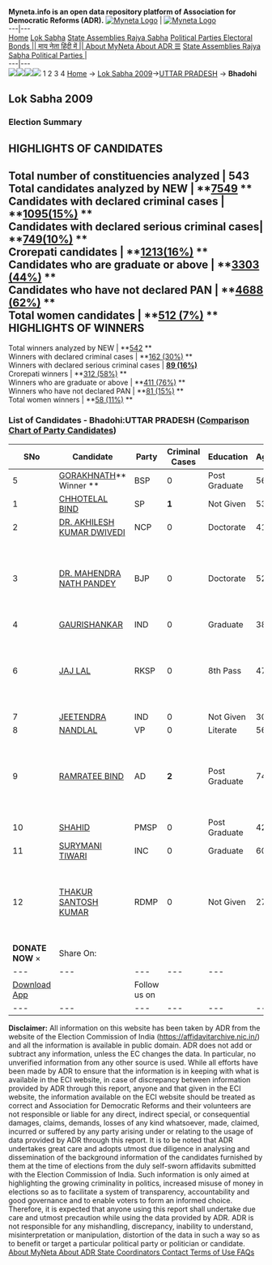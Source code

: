 **Myneta.info is an open data repository platform of Association for Democratic Reforms (ADR).**
[![Myneta Logo](https://www.myneta.info/lib/img/myneta-logo.png)](https://www.myneta.info/) | [![Myneta Logo](https://www.myneta.info/lib/img/adr-logo.png)](https://adrindia.org)  
---|---  
[Home](https://www.myneta.info/) [Lok Sabha](https://www.myneta.info/#ls "Lok Sabha") [ State Assemblies ](https://www.myneta.info/#sa "State Assemblies") [Rajya Sabha](https://www.myneta.info/#rs "Rajya Sabha") [Political Parties ](https://www.myneta.info/party "Political Parties") [ Electoral Bonds ](https://www.myneta.info/electoral_bonds "Electoral Bonds") [ || माय नेता हिंदी में || ](https://translate.google.co.in/translate?prev=hp&hl=en&js=y&u=www.myneta.info&sl=en&tl=hi&history_state0=) [ About MyNeta ](https://adrindia.org/content/about-myneta) [ About ADR ](https://adrindia.org/about-adr/who-we-are) [☰](javascript:void\(0\))
[ State Assemblies ](https://www.myneta.info/#sa "State Assemblies") [ Rajya Sabha ](https://www.myneta.info/#rs "Rajya Sabha") [ Political Parties ](https://www.myneta.info/party "Political Parties")
|   
---|---  
![](https://www.myneta.info/lib/img/banner/banner-1.png)![](https://www.myneta.info/lib/img/banner/banner-2.png)![](https://www.myneta.info/lib/img/banner/banner-3.png)![](https://www.myneta.info/lib/img/banner/banner-4.png)
1  2  3  4 
[Home](https://www.myneta.info/) → [Lok Sabha 2009](https://www.myneta.info/ls2009/)→[UTTAR PRADESH](https://www.myneta.info/ls2009/index.php?action=show_constituencies&state_id=24) → **Bhadohi**
### 
## Lok Sabha 2009
###  Election Summary 
HIGHLIGHTS OF CANDIDATES  
---  
Total number of constituencies analyzed |  543   
Total candidates analyzed by NEW | **[7549](https://www.myneta.info/ls2009/index.php?action=summary&subAction=candidates_analyzed&sort=candidate#summary) **  
Candidates with declared criminal cases | **[1095(15%)](https://www.myneta.info/ls2009/index.php?action=summary&subAction=crime&sort=candidate#summary) **  
Candidates with declared serious criminal cases| **[749(10%)](https://www.myneta.info/ls2009/index.php?action=summary&subAction=serious_crime&sort=candidate#summary) **  
Crorepati candidates | **[1213(16%)](https://www.myneta.info/ls2009/index.php?action=summary&subAction=crorepati&sort=candidate#summary) **  
Candidates who are graduate or above | **[3303 (44%)](https://www.myneta.info/ls2009/index.php?action=summary&subAction=education&sort=candidate#summary) **  
Candidates who have not declared PAN | **[4688 (62%)](https://www.myneta.info/ls2009/index.php?action=summary&subAction=without_pan&sort=candidate#summary) **  
Total women candidates | **[512 (7%)](https://www.myneta.info/ls2009/index.php?action=summary&subAction=women_candidate&sort=candidate#summary) **  
HIGHLIGHTS OF WINNERS  
---  
Total winners analyzed by NEW | **[542](https://www.myneta.info/ls2009/index.php?action=summary&subAction=winner_analyzed&sort=candidate#summary) **  
Winners with declared criminal cases | **[162 (30%)](https://www.myneta.info/ls2009/index.php?action=summary&subAction=winner_crime&sort=candidate#summary) **  
Winners with declared serious criminal cases | **[89 (16%)](https://www.myneta.info/ls2009/index.php?action=summary&subAction=winner_serious_crime&sort=candidate#summary)**  
Crorepati winners | **[312 (58%)](https://www.myneta.info/ls2009/index.php?action=summary&subAction=winner_crorepati&sort=candidate#summary) **  
Winners who are graduate or above | **[411 (76%)](https://www.myneta.info/ls2009/index.php?action=summary&subAction=winner_education&sort=candidate#summary) **  
Winners who have not declared PAN | **[81 (15%)](https://www.myneta.info/ls2009/index.php?action=summary&subAction=winner_without_pan&sort=candidate#summary) **  
Total women winners | **[58 (11%)](https://www.myneta.info/ls2009/index.php?action=summary&subAction=winner_women&sort=candidate#summary) **  
### List of Candidates - Bhadohi:UTTAR PRADESH ([Comparison Chart of Party Candidates](https://www.myneta.info/ls2009/comparisonchart.php?constituency_id=256))
SNo | Candidate| Party| Criminal Cases| Education| Age| Total Assets| Liabilities  
---|---|---|---|---|---|---|---  
5  | [GORAKHNATH](https://www.myneta.info/ls2009/candidate.php?candidate_id=4149)** Winner ** | BSP | 0 | Post Graduate| 56 | Rs 1,01,58,748 ~ 1 Crore+ | Rs 4,33,968 ~ 4 Lacs+  
1  | [CHHOTELAL BIND](https://www.myneta.info/ls2009/candidate.php?candidate_id=4150) | SP | **1** | Not Given| 53 | Rs 42,94,320 ~ 42 Lacs+ | Rs 2,00,000 ~ 2 Lacs+  
2  | [DR. AKHILESH KUMAR DWIVEDI](https://www.myneta.info/ls2009/candidate.php?candidate_id=4148) | NCP | 0 | Doctorate| 41 | Rs 10,000 ~ 10 Thou+ | Rs 0 ~   
3  | [DR. MAHENDRA NATH PANDEY](https://www.myneta.info/ls2009/candidate.php?candidate_id=4151) | BJP | 0 | Doctorate| 52 | ![](https://myneta.info/image_v2.php?myneta_folder=ls2009&candidate_id=4151&col=ta) | ![](https://myneta.info/image_v2.php?myneta_folder=ls2009&candidate_id=4151&col=lia)  
4  | [GAURISHANKAR](https://www.myneta.info/ls2009/candidate.php?candidate_id=4158) | IND | 0 | Graduate| 38 | Rs 5,50,000 ~ 5 Lacs+ | Rs 0 ~   
6  | [JAJ LAL](https://www.myneta.info/ls2009/candidate.php?candidate_id=4153) | RKSP | 0 | 8th Pass| 47 | ![](https://myneta.info/image_v2.php?myneta_folder=ls2009&candidate_id=4153&col=ta) | ![](https://myneta.info/image_v2.php?myneta_folder=ls2009&candidate_id=4153&col=lia)  
7  | [JEETENDRA](https://www.myneta.info/ls2009/candidate.php?candidate_id=4159) | IND | 0 | Not Given| 30 | Rs 6,60,000 ~ 6 Lacs+ | Rs 0 ~   
8  | [NANDLAL](https://www.myneta.info/ls2009/candidate.php?candidate_id=4154) | VP | 0 | Literate| 56 | Rs 6,965 ~ 6 Thou+ | Rs 0 ~   
9  | [RAMRATEE BIND](https://www.myneta.info/ls2009/candidate.php?candidate_id=4155) | AD | **2** | Post Graduate| 74 | ![](https://myneta.info/image_v2.php?myneta_folder=ls2009&candidate_id=4155&col=ta) | ![](https://myneta.info/image_v2.php?myneta_folder=ls2009&candidate_id=4155&col=lia)  
10  | [SHAHID](https://www.myneta.info/ls2009/candidate.php?candidate_id=4157) | PMSP | 0 | Post Graduate| 42 | Rs 6,72,066 ~ 6 Lacs+ | Rs 0 ~   
11  | [SURYMANI TIWARI](https://www.myneta.info/ls2009/candidate.php?candidate_id=4152) | INC | 0 | Graduate| 60 | Rs 2,59,36,355 ~ 2 Crore+ | Rs 24,391 ~ 24 Thou+  
12  | [THAKUR SANTOSH KUMAR](https://www.myneta.info/ls2009/candidate.php?candidate_id=4156) | RDMP | 0 | Not Given| 27 | ![](https://myneta.info/image_v2.php?myneta_folder=ls2009&candidate_id=4156&col=ta) | ![](https://myneta.info/image_v2.php?myneta_folder=ls2009&candidate_id=4156&col=lia)  
|  **DONATE NOW** × |  Share On:  | [](https://api.whatsapp.com/send?text=https%3A%2F%2Fmyneta.info%2Fpunjab2022%2Findex.php%3Faction%3Dshow_constituencies%26state_id%3D19) | [](https://www.facebook.com/sharer/sharer.php?u=https%3A%2F%2Fmyneta.info%2Fpunjab2022%2Findex.php%3Faction%3Dshow_constituencies%26state_id%3D19) | [](https://twitter.com/share?url=https%3A%2F%2Fmyneta.info%2Fpunjab2022%2Findex.php%3Faction%3Dshow_constituencies%26state_id%3D19)  
---|---|---|---|---  
| [ Download App ](https://play.google.com/store/apps/details?id=com.webrosoft.myneta1&pcampaignid=pcampaignidMKT-Other-global-all-co-prtnr-py-PartBadge-Mar2515-1) | [](https://play.google.com/store/apps/details?id=com.webrosoft.myneta1&pcampaignid=pcampaignidMKT-Other-global-all-co-prtnr-py-PartBadge-Mar2515-1) |  Follow us on  | [](https://www.facebook.com/adrindia.org/) | [](https://twitter.com/adrspeaks) | [](https://groups.google.com/g/national-election-watch?hl=en&pli=1) | [](https://www.instagram.com/adrspeaks/) | [](https://www.youtube.com/user/adrspeaks) | [](https://sharechat.com/profile/adrspeaks)  
---|---|---|---|---|---|---|---|---  
**Disclaimer:** All information on this website has been taken by ADR from the website of the Election Commission of India (https://affidavitarchive.nic.in/) and all the information is available in public domain. ADR does not add or subtract any information, unless the EC changes the data. In particular, no unverified information from any other source is used. While all efforts have been made by ADR to ensure that the information is in keeping with what is available in the ECI website, in case of discrepancy between information provided by ADR through this report, anyone and that given in the ECI website, the information available on the ECI website should be treated as correct and Association for Democratic Reforms and their volunteers are not responsible or liable for any direct, indirect special, or consequential damages, claims, demands, losses of any kind whatsoever, made, claimed, incurred or suffered by any party arising under or relating to the usage of data provided by ADR through this report. It is to be noted that ADR undertakes great care and adopts utmost due diligence in analysing and dissemination of the background information of the candidates furnished by them at the time of elections from the duly self-sworn affidavits submitted with the Election Commission of India. Such information is only aimed at highlighting the growing criminality in politics, increased misuse of money in elections so as to facilitate a system of transparency, accountability and good governance and to enable voters to form an informed choice. Therefore, it is expected that anyone using this report shall undertake due care and utmost precaution while using the data provided by ADR. ADR is not responsible for any mishandling, discrepancy, inability to understand, misinterpretation or manipulation, distortion of the data in such a way so as to benefit or target a particular political party or politician or candidate. 
[ About MyNeta ](https://adrindia.org/content/about-myneta) [ About ADR ](https://adrindia.org/about-adr/who-we-are) [ State Coordinators ](https://adrindia.org/about-adr/state-coordinators) [ Contact ](https://adrindia.org/contact-us) [ Terms of Use ](https://adrindia.org/content/adr-terms-use) [ FAQs ](https://adrindia.org/content/faqs)
